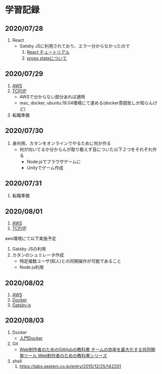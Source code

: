# 学習記録

## 2020/07/28

1. React
   - Gatsby JSに利用されており、エラー分からなかったので
     1. [React チュートリアル](https://ja.reactjs.org/tutorial/tutorial.html)
     2. [props stateについて](https://qiita.com/kyrieleison/items/78b3295ff3f37969ab50)

## 2020/07/29

1. [AWS](https://www.amazon.co.jp/Amazon-Web-Services-%E5%9F%BA%E7%A4%8E%E3%81%8B%E3%82%89%E3%81%AE%E3%83%8D%E3%83%83%E3%83%88%E3%83%AF%E3%83%BC%E3%82%AF%EF%BC%86%E3%82%B5%E3%83%BC%E3%83%90%E3%83%BC%E6%A7%8B%E7%AF%89-%E6%94%B9%E8%A8%823%E7%89%88-%E5%A4%A7%E6%BE%A4-ebook/dp/B084QQ7TCF/ref=sr_1_3?__mk_ja_JP=%E3%82%AB%E3%82%BF%E3%82%AB%E3%83%8A&dchild=1&keywords=AWS&qid=1596023145&s=digital-text&sr=1-3)
2. [TCP/IP](https://www.amazon.co.jp/Linuxで動かしながら学ぶTCP-IPネットワーク入門-もみじあめ-ebook/dp/B085BG8CH5)
   - AWSで分からない部分あれば適時
   - mac, docker, ubuntu:18.04環境にて進める(docker雰囲気しか知らんけど)
3. 転職準備

## 2020/07/30

1. 身内用、カタンをオンラインでやるために何か作る
   - 何が向いてるか分からんが取り敢えず目についた以下２つをそれぞれ作る
      - Node.jsでブラウザゲームに
      - Unityでゲーム作成


## 2020/07/31

1. 転職準備

## 2020/08/01

1. [AWS](https://www.amazon.co.jp/Amazon-Web-Services-%E5%9F%BA%E7%A4%8E%E3%81%8B%E3%82%89%E3%81%AE%E3%83%8D%E3%83%83%E3%83%88%E3%83%AF%E3%83%BC%E3%82%AF%EF%BC%86%E3%82%B5%E3%83%BC%E3%83%90%E3%83%BC%E6%A7%8B%E7%AF%89-%E6%94%B9%E8%A8%823%E7%89%88-%E5%A4%A7%E6%BE%A4-ebook/dp/B084QQ7TCF/ref=sr_1_3?__mk_ja_JP=%E3%82%AB%E3%82%BF%E3%82%AB%E3%83%8A&dchild=1&keywords=AWS&qid=1596023145&s=digital-text&sr=1-3)
2. [TCP/IP](https://www.amazon.co.jp/Linuxで動かしながら学ぶTCP-IPネットワーク入門-もみじあめ-ebook/dp/B085BG8CH5)

aws環境にて以下実施予定

1. Gatsby JSの利用
2. カタンのシュミレータ作成
   - 特定複数ユーザ(知人)との同期操作が可能であること
   - Node.js利用

## 2020/08/02

1. [AWS](https://www.amazon.co.jp/Amazon-Web-Services-%E5%9F%BA%E7%A4%8E%E3%81%8B%E3%82%89%E3%81%AE%E3%83%8D%E3%83%83%E3%83%88%E3%83%AF%E3%83%BC%E3%82%AF%EF%BC%86%E3%82%B5%E3%83%BC%E3%83%90%E3%83%BC%E6%A7%8B%E7%AF%89-%E6%94%B9%E8%A8%823%E7%89%88-%E5%A4%A7%E6%BE%A4-ebook/dp/B084QQ7TCF/ref=sr_1_3?__mk_ja_JP=%E3%82%AB%E3%82%BF%E3%82%AB%E3%83%8A&dchild=1&keywords=AWS&qid=1596023145&s=digital-text&sr=1-3)
2. [Docker](https://y-ohgi.com/introduction-docker/)
3. [Gatsby.js](https://www.gatsbyjs.org/tutorial/)

## 2020/08/03

1. Docker
   - [入門Docker](https://y-ohgi.com/introduction-docker/)
2. Git
   - [Web制作者のためのGitHubの教科書 チームの効率を最大化する共同開発ツール Web制作者のための教科書シリーズ](https://www.amazon.co.jp/Web%E5%88%B6%E4%BD%9C%E8%80%85%E3%81%AE%E3%81%9F%E3%82%81%E3%81%AEGitHub%E3%81%AE%E6%95%99%E7%A7%91%E6%9B%B8-%E3%83%81%E3%83%BC%E3%83%A0%E3%81%AE%E5%8A%B9%E7%8E%87%E3%82%92%E6%9C%80%E5%A4%A7%E5%8C%96%E3%81%99%E3%82%8B%E5%85%B1%E5%90%8C%E9%96%8B%E7%99%BA%E3%83%84%E3%83%BC%E3%83%AB-Web%E5%88%B6%E4%BD%9C%E8%80%85%E3%81%AE%E3%81%9F%E3%82%81%E3%81%AE%E6%95%99%E7%A7%91%E6%9B%B8%E3%82%B7%E3%83%AA%E3%83%BC%E3%82%BA-%E5%A1%A9%E8%B0%B7-%E5%95%93-ebook/dp/B00QPSXY1I/ref=sr_1_1?__mk_ja_JP=%E3%82%AB%E3%82%BF%E3%82%AB%E3%83%8A&dchild=1&keywords=github%E3%81%AE%E6%95%99%E7%A7%91%E6%9B%B8&qid=1596410500&sr=8-1)
3. shell
   1. <https://labs.septeni.co.jp/entry/2015/12/25/142201>